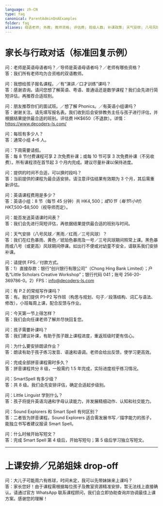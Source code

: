 ```yaml
---
language: zh-CN
type: faq
canonical: ParentAdminQnAExamples
folder: faq
aliases: 母语老师; 外教; 教师资格; 评估费; 班级人数; 补课政策; 天气安排; 八号风球; 黑雨; 付款; FPS; 圣诞营业; 写作班; 面试班; 时间表; 口才训练; 上课安排; drop-off; 兄弟姐妹; WhatsApp顾问
---
```

# 家长与行政对话（标准回复示例）

问：老师是英语母语者吗？／导师是英语母语者吗？／老师有哪些资格？  
答：我们所有老师均为合资格的双语教师。

问：我想给孩子报名课程。／有“演讲／口才训练”课吗？  
答：感谢咨询。请问您想了解英语、粤语、普通话还是数学课程？我们会先进行简短评估，再推荐合适班别。

问：朋友推荐你们的面试班。／想了解 Phonics。／有英语小组课吗？  
答：谢谢关注。请先填写报名表。我们收到后会安排教务主任与孩子进行评估，并根据结果提供最合适的班别。评估费 HK$650（不退款）。详情：https://www.decoders-ls.com/

问：每班有多少人？  
答：通常小组 4–6 人。

问：下周需要请假。  
答：每 8 节付费课程可享 2 次免费补课；或每 10 节可享 3 次免费补课（不另收费）。所有课程须在首节起 3 个月内完成。建议尽量补课以保持进度。

问：提供的时间不合适，可以换时段吗？  
答：当前提供的课程为最合适安排。请注意评估结果有效期为 3 个月，其后需重新评估。

问：英语课程费用是多少？  
答：英语小组：8 节（每节 45 分钟）共 HK$4,500；或 10 节（每节 1 小时）HK$7,500–$8,500（视导师而定）。

问：能否发送英语课时间表？  
答：我们会先进行简短评估，再依据结果提供最合适的班别与时间。

问：天气安排（八号风球／黑雨／红雨／三号风球）？  
答：我们在红色暴雨、黄色／琥珀色暴雨及一号／三号风球期间照常上课。黑色暴雨或八号（或更高）风球期间停课。如出行不便或对幼童不安全，请联系我们安排补课。

问：请提供 FPS／付款方式。  
答：1）直接存款：银行“创兴银行有限公司”（Chong Hing Bank Limited）；户名“Little Scholars Creative Workshop”；银行代码 041；账号 256-20-369786-0。2）FPS：info@decoders-ls.com

问：有 P.2 的常规写作课吗？  
答：有。我们提供 P1–P2 写作班（构思与规划、句子／段落结构、词汇与语法、修改），小班每周上课，配合反馈与作业。

问：今天第一节上得怎样？  
答：我们会向任课老师了解并尽快回复您。

问：孩子需要补课吗？  
答：我们建议补课，有助于孩子跟上课程进度，重返班级时更有信心。

问：为什么要安排朗读作业？  
答：朗读有助于孩子练习发音、语速和语调。老师会给出反馈，使学习更高效。

问：完成全部拼音课程需时多久？  
答：拼音课程共分 8 级，一般需约 1.5 年完成，实际进度视乎练习情况。

问：SmartSpell 有多少级？  
答：共 8 级。我们会先安排评估，确定合适起步级别。

问：Little Linguist 学到什么？  
答：孩子将提升英语沟通和字母认读能力，并发展精细动作、认知和社交能力。

问：Sound Explorers 和 Smart Spell 有何区别？  
答：二者皆为拼音课程。Sound Explorers 适合需发展书写／描字能力的孩子，能独立书写者建议报读 Smart Spell。

问：什么时候开始写短文？  
答：完成 Smart Spell 第 4 级后，开始写短句；第 5 级后学习独立写短文。

---

# 上课安排／兄弟姐妹 drop-off

问：大儿子可能周六有练球，时间未定，我可以先带妹妹来上课吗？  
答：家长您好！由于课程需根据每位孩子及教室资源精准安排，暂无法线上直接确认。请通过官方 WhatsApp 联系课程顾问，我们会立即协助查询并协调最佳上课方案。感谢您的理解！